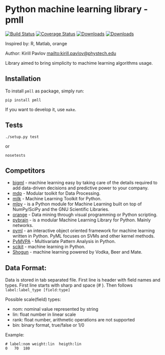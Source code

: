 # Python machine learning library - pmll

[![Build Status](https://travis-ci.org/pavlov99/pmll.png?branch=master)](https://travis-ci.org/pavlov99/pmll)
[![Coverage Status](https://coveralls.io/repos/pavlov99/pmll/badge.png)](https://coveralls.io/r/pavlov99/pmll)
[![Downloads](https://pypip.in/v/pmll/badge.png)](https://crate.io/packages/pmll)
[![Downloads](https://pypip.in/d/pmll/badge.png)](https://crate.io/packages/pmll)

Inspired by: R, Matlab, orange

Author: Kirill Pavlov <mailto:kirill.pavlov@phystech.edu>

Library aimed to bring simplicity to machime learning algorithms usage.

## Installation
To install `pmll` as package, simply run:

    pip install pmll

If you want to develop it, use `make`.

## Tests

    ./setup.py test

or

    nosetests

## Competitors

* [bigml](https://github.com/bigmlcom/python) - machine learning easy by taking care of the details required to add data-driven decisions and predictive power to your company.
* [mdp](http://mdp-toolkit.sourceforge.net/) - Modular toolkit for Data Processing.
* [milk](http://luispedro.org/software/milk) - Machine Learning Toolkit for Python.
* [mlpy](http://mlpy.sourceforge.net/) - is a Python module for Machine Learning built on top of NumPy/SciPy and the GNU Scientific Libraries.
* [orange](http://orange.biolab.si/) - Data mining through visual programming or Python scripting.
* [pybrain](http://pybrain.org/) - is a modular Machine Learning Library for Python. Mainly networks.
* [pyml](http://pyml.sourceforge.net/) - an interactive object oriented framework for machine learning written in Python. PyML focuses on SVMs and other kernel methods.
* [PyMVPA](http://www.pymvpa.org/) - Multivariate Pattern Analysis in Python.
* [scikit](http://scikit-learn.org/stable/) - machine learning in Python.
* [Shogun](http://shogun-toolbox.org/) - machine learning powered by Vodka, Beer and Mate.


## Data Format:
Data is stored in tab separated file. First line is header with field names and types. First line starts with sharp and space (# ). Then follows `label:label_type [field:type]`

Possible scale(field) types:

* nom:  nominal value represented by string
* lin:  float number in linear scale
* rank: float number, arithmetic operations are not supported
* bin:  binary format, true/false or 1/0

Example:

    # label:nom	weight:lin	heigth:lin
    0	70	180
